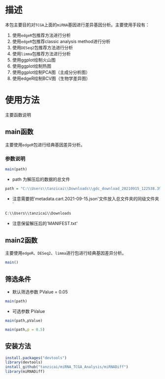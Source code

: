 # 描述

本包主要目的对`TCGA`上面的`miRNA`基因进行差异基因分析。主要使用手段有：

1. 使用`edgeR`包推荐方法进行分析
2. 使用`edgeR`包推荐classic analysis method进行分析
3. 使用`DESeq2`包推荐方法进行分析
4. 使用`limma`包推荐方法进行分析
5. 使用ggplot绘制火山图
6. 使用ggplot绘制热图
7. 使用ggplot绘制PCA图（主成分分析图）
8. 使用edgeR绘制BCV图（生物学差异图）

# 使用方法

主要函数说明

## main函数

主要使用`edgeR`包进行经典基因差异分析。

### 参数说明

```R
main(path)
```

+ path 为解压后的数据的总文件

```R
path = "C:\\Users\\tanzicai\\Downloads\\gdc_download_20210915_122538.396858"
```

+ 注意需要把'metadata.cart.2021-09-15.json'文件放入总文件夹的同级文件夹`

```R
C:\\Users\\tanzicai\\Downloads
```

+ 注意保留解压后的'MANIFEST.txt'

## main2函数


主要使用`edgeR`、`DESeq2`、`limma`进行包进行经典基因差异分析。
```R
main()
```

## 筛选条件

+ 默认筛选参数 PValue = 0.05

```R
main(path)
```

+ 可选参数  PValue

```R
main(path,pValue)
```

```R
main(path,p = 0.5)
```

## 安装方法

```R
install.packages("devtools")
library(devtools)
install_github("tanzicai/miRNA_TCGA_Analysis/miRNADiff")
library(miRNADiff)
```



